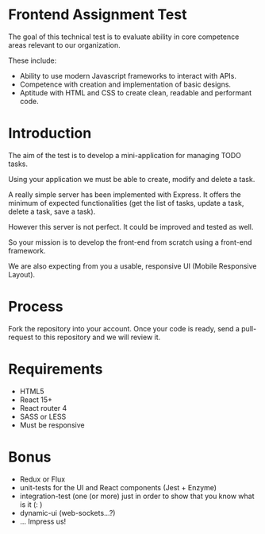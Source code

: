 # Frontend Assignment Test

The goal of this technical test is to evaluate ability in core competence areas relevant
to our organization.

These include:

- Ability to use modern Javascript frameworks to interact with APIs.
- Competence with creation and implementation of basic designs.
- Aptitude with HTML and CSS to create clean, readable and performant code.

# Introduction

The aim of the test is to develop a mini-application for managing TODO tasks.

Using your application we must be able to create, modify and delete a task.

A really simple server has been implemented with Express. It offers the minimum of expected functionalities (get the list of tasks, update a task, delete a task, save a task).

However this server is not perfect. It could be improved and tested as well.

So your mission is to develop the front-end from scratch using a front-end framework.

We are also expecting from you a usable, responsive UI (Mobile Responsive Layout).

# Process

Fork the repository into your account. Once your code is ready, send a pull-request to this repository and we will review it.

# Requirements

- HTML5
- React 15+
- React router 4
- SASS or LESS
- Must be responsive

# Bonus

- Redux or Flux
- unit-tests for the UI and React components (Jest + Enzyme)
- integration-test (one (or more) just in order to show that you know what is it (: )
- dynamic-ui (web-sockets...?)
- ... Impress us!
